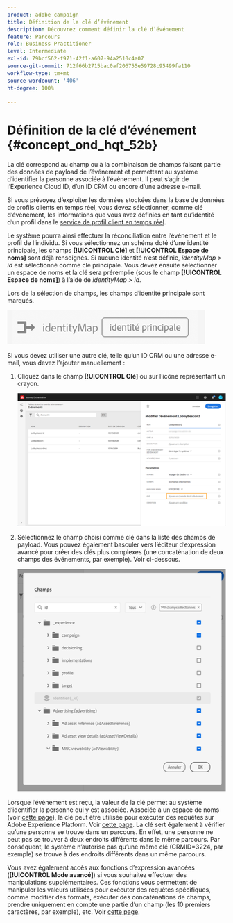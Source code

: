 ```yaml
---
product: adobe campaign
title: Définition de la clé d’événement
description: Découvrez comment définir la clé d’événement
feature: Parcours
role: Business Practitioner
level: Intermediate
exl-id: 79bcf562-f971-42f1-a607-94a2510c4a07
source-git-commit: 712f66b2715bac0af206755e59728c95499fa110
workflow-type: tm+mt
source-wordcount: '406'
ht-degree: 100%

---
```


# Définition de la clé d’événement {#concept_ond_hqt_52b}

La clé correspond au champ ou à la combinaison de champs faisant partie des données de payload de l’événement et permettant au système d’identifier la personne associée à l’événement. Il peut s’agir de l’Experience Cloud ID, d’un ID CRM ou encore d’une adresse e-mail.

Si vous prévoyez d’exploiter les données stockées dans la base de données de profils clients en temps réel, vous devez sélectionner, comme clé d’événement, les informations que vous avez définies en tant qu’identité d’un profil dans le [service de profil client en temps réel](https://docs.adobe.com/content/help/fr-FR/experience-platform/profile/home.html).

Le système pourra ainsi effectuer la réconciliation entre l’événement et le profil de l’individu. Si vous sélectionnez un schéma doté d’une identité principale, les champs **[!UICONTROL Clé]** et **[!UICONTROL Espace de noms]** sont déjà renseignés. Si aucune identité n’est définie, _identityMap > id_ est sélectionné comme clé principale. Vous devez ensuite sélectionner un espace de noms et la clé sera préremplie (sous le champ **[!UICONTROL Espace de noms]**) à l’aide de _identityMap > id_.

Lors de la sélection de champs, les champs d’identité principale sont marqués.

![](../assets/primary-identity.png)

Si vous devez utiliser une autre clé, telle qu’un ID CRM ou une adresse e-mail, vous devez l’ajouter manuellement :

1. Cliquez dans le champ **[!UICONTROL Clé]** ou sur l’icône représentant un crayon.

   ![](../assets/journey16.png)

1. Sélectionnez le champ choisi comme clé dans la liste des champs de payload. Vous pouvez également basculer vers l’éditeur d’expression avancé pour créer des clés plus complexes (une concaténation de deux champs des événements, par exemple). Voir ci-dessous.

   ![](../assets/journey20.png)

Lorsque l’événement est reçu, la valeur de la clé permet au système d’identifier la personne qui y est associée. Associée à un espace de noms (voir [cette page](../event/selecting-the-namespace.md)), la clé peut être utilisée pour exécuter des requêtes sur Adobe Experience Platform. Voir [cette page](../building-journeys/about-orchestration-activities.md).
La clé sert également à vérifier qu’une personne se trouve dans un parcours. En effet, une personne ne peut pas se trouver à deux endroits différents dans le même parcours. Par conséquent, le système n’autorise pas qu’une même clé (CRMID=3224, par exemple) se trouve à des endroits différents dans un même parcours.

Vous avez également accès aux fonctions d’expression avancées (**[!UICONTROL Mode avancé]**) si vous souhaitez effectuer des manipulations supplémentaires. Ces fonctions vous permettent de manipuler les valeurs utilisées pour exécuter des requêtes spécifiques, comme modifier des formats, exécuter des concaténations de champs, prendre uniquement en compte une partie d’un champ (les 10 premiers caractères, par exemple), etc. Voir [cette page](../expression/expressionadvanced.md).
